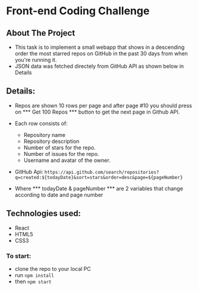 # Front-end Coding Challenge

## About The Project
* This task is to implement a small webapp that shows in a descending order the most starred repos on GitHub in the past 30 days from when you're running it.
* JSON data was fetched directely from GitHub API as shown below in Details

## Details:
* Repos are shown 10 rows per page and after page #10 you should press on *** Get 100 Repos *** button to get the next page in Github API.

* Each row consists of:
   * Repository name
   * Repository description 
   * Number of stars for the repo. 
   * Number of issues for the repo.
   * Username and avatar of the owner. 

* GitHub Api:
   `https://api.github.com/search/repositories?q=created:${todayDate}&sort=stars&order=desc&page=${pageNumber}`
* Where *** todayDate & pageNumber *** are 2 variables that change according to date and page number 

## Technologies used: 
   * React
   * HTML5
   * CSS3

### To start:
* clone the repo to your local PC
* run `npm install`
* then `npm start`